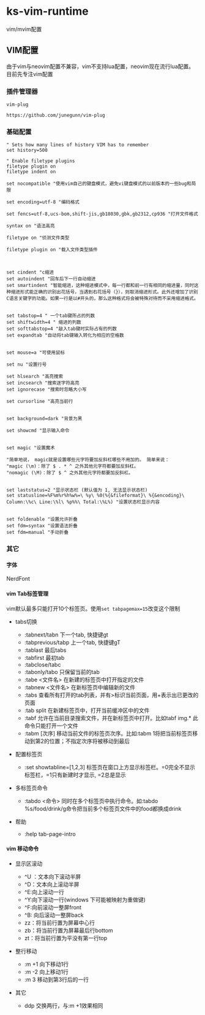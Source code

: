 # ks-vim-runtime
vim/mvim配置

## VIM配置
由于vim与neovim配置不兼容，vim不支持lua配置，neovim现在流行lua配置。目前先专注vim配置

### 插件管理器
```
vim-plug

https://github.com/junegunn/vim-plug
```

### 基础配置
```
" Sets how many lines of history VIM has to remember
set history=500

" Enable filetype plugins
filetype plugin on
filetype indent on

set nocompatible "使用vim自己的键盘模式，避免vi键盘模式的以前版本的一些bug和局限

set encoding=utf-8 "编码格式

set fencs=utf-8,ucs-bom,shift-jis,gb18030,gbk,gb2312,cp936 "打开文件格式

syntax on "语法高亮

filetype on "侦测文件类型

filetype plugin on "载入文件类型插件



set cindent "c缩进
set autoindent "回车后下一行自动缩进
set smartindent "智能缩进，这种缩进模式中，每一行都和前一行有相同的缩进量，同时这种缩进形式能正确的识别出花括号，当遇到右花括号（}），则取消缩进形式。此外还增加了识别C语言关键字的功能。如果一行是以#开头的，那么这种格式将会被特殊对待而不采用缩进格式。


set tabstop=4 " 一个tab键所占的列数
set shiftwidth=4 " 缩进的列数
set softtabstop=4 "敲入tab键时实际占有的列数
set expandtab "自动将tab键输入转化为相应的空格数


set mouse=a "可使用鼠标

set nu "设置行号

set hlsearch "高亮搜索
set incsearch "搜索逐字符高亮
set ignorecase "搜索时忽略大小写

set cursorline "高亮当前行


set background=dark "背景为黑

set showcmd "显示输入命令


set magic "设置魔术

"简单地说， magic就是设置哪些元字符要加反斜杠哪些不用加的。 简单来说：
"magic (\m)：除了 $ . * ^ 之外其他元字符都要加反斜杠。
"nomagic (\M)：除了 $ ^ 之外其他元字符都要加反斜杠。


set laststatus=2 "显示状态栏 (默认值为 1, 无法显示状态栏)
set statusline=%F%m%r%h%w%=\ %y\ %0(%{&fileformat}\ %{&encoding}\ Column:\%c\ Line:\%l\ %p%%\ Total:\%L%) "设置状态栏显示内容


set foldenable "设置允许折叠
set fdm=syntax "设置语法折叠
set fdm=manual "手动折叠

```

### 其它

#### 字体
NerdFont

#### vim Tab标签管理
vim默认最多只能打开10个标签页。使用```set tabpagemax=15```改变这个限制
- tabs切换
	- :tabnext/tabn  下一个tab, 快捷键gt
	- :tabprevious/tabp  上一个tab, 快捷键gT
	- :tablast  最后tabs
	- :tabfirst  最初tab
	- :tabclose/tabc
	- :tabonly/tabo  只保留当前的tab
	- :tabe <文件名>  在新建的标签页中打开指定的文件
	- :tabnew <文件名>  在新标签页中编辑新的文件
	- :tabs  查看所有打开的tab列表，并有>标识当前页面，用+表示出已更改的页面
	- :tab split  在新建标签页中，打开当前缓冲区中的文件
	- :tabf  允许在当前目录搜索文件，并在新标签页中打开。比如tabf img.* 此命令只能打开一个文件
	- :tabm [次序]  移动当前文件的标签页次序。比如:tabm 1将把当前标签页移动到第2的位置；不指定次序将被移动到最后

- 配置标签页
	- :set showtabline=[1,2,3]  标签页在窗口上方显示标签栏。=0完全不显示标签栏，=1只有新建时才显示, =2总是显示

- 多标签页命令
	- :tabdo <命令>  同时在多个标签页中执行命令。如:tabdo %s/food/drink/g命令把当前多个标签页文件中的food都换成drink

- 帮助
	- :help tab-page-intro

#### vim 移动命令
- 显示区滚动
	- ^U ：文本向下滚动半屏
	- ^D：文本向上滚动半屏
	- ^E:向上滚动一行
	- ^Y:向下滚动一行(windows 下可能被映射为重做键)
	- ^F:向前滚动一整屏front
	- ^B: 向后滚动一整屏back
	- zz：将当前行置为屏幕中心行
	- zb：将当前行置为屏幕最后行bottom
	- zt：将当前行置为平没有第一行top

- 整行移动
	- :m +1 向下移动1行
	- :m -2 向上移动1行
	- :m 3 移动到第3行后的一行

- 其它
	- ddp  交换两行，与:m +1效果相同

